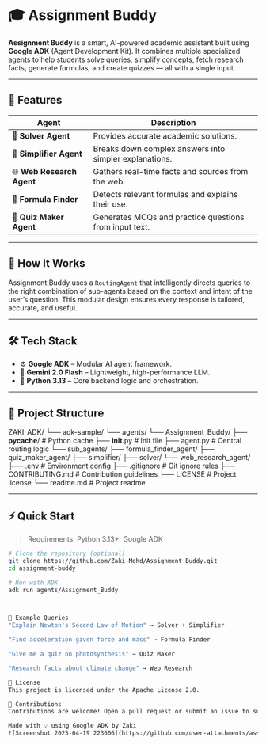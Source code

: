 # 🎓 Assignment Buddy


**Assignment Buddy** is a smart, AI-powered academic assistant built using **Google ADK** (Agent Development Kit). It combines multiple specialized agents to help students solve queries, simplify concepts, fetch research facts, generate formulas, and create quizzes — all with a single input.

---

## 🚀 Features

| Agent                    | Description                                                                 |
|-------------------------|-----------------------------------------------------------------------------|
| 🤖 **Solver Agent**      | Provides accurate academic solutions.                                       |
| 🧠 **Simplifier Agent**  | Breaks down complex answers into simpler explanations.                      |
| 🌐 **Web Research Agent**| Gathers real-time facts and sources from the web.                           |
| 📐 **Formula Finder**    | Detects relevant formulas and explains their use.                           |
| 📝 **Quiz Maker Agent**  | Generates MCQs and practice questions from input text.                      |

---

## 🧠 How It Works

Assignment Buddy uses a `RoutingAgent` that intelligently directs queries to the right combination of sub-agents based on the context and intent of the user’s question. This modular design ensures every response is tailored, accurate, and useful.

---

## 🛠 Tech Stack

- ⚙️ **Google ADK** – Modular AI agent framework.
- 🧠 **Gemini 2.0 Flash** – Lightweight, high-performance LLM.
- 🐍 **Python 3.13** – Core backend logic and orchestration.

---

## 📂 Project Structure

ZAKI_ADK/
└── adk-sample/
    └── agents/
        └── Assignment_Buddy/
            ├── __pycache__/             # Python cache
            ├── __init__.py              # Init file
            ├── agent.py                 # Central routing logic
            └── sub_agents/
                ├── formula_finder_agent/
                ├── quiz_maker_agent/
                ├── simplifier/
                ├── solver/
                └── web_research_agent/
├── .env                                # Environment config
├── .gitignore                          # Git ignore rules
├── CONTRIBUTING.md                     # Contribution guidelines
├── LICENSE                             # Project license
└── readme.md                           # Project readme

---

## ⚡️ Quick Start

> Requirements: Python 3.13+, Google ADK

```bash
# Clone the repository (optional)
git clone https://github.com/Zaki-Mohd/Assignment_Buddy.git
cd assignment-buddy

# Run with ADK
adk run agents/Assignment_Buddy



🧪 Example Queries
"Explain Newton's Second Law of Motion" → Solver + Simplifier

"Find acceleration given force and mass" → Formula Finder

"Give me a quiz on photosynthesis" → Quiz Maker

"Research facts about climate change" → Web Research

📜 License
This project is licensed under the Apache License 2.0.

🤝 Contributions
Contributions are welcome! Open a pull request or submit an issue to suggest features or improvements.

Made with 💡 using Google ADK by Zaki
![Screenshot 2025-04-19 223606](https://github.com/user-attachments/assets/1ebc1b00-e0d6-49af-abad-9e6e58c649ef)
